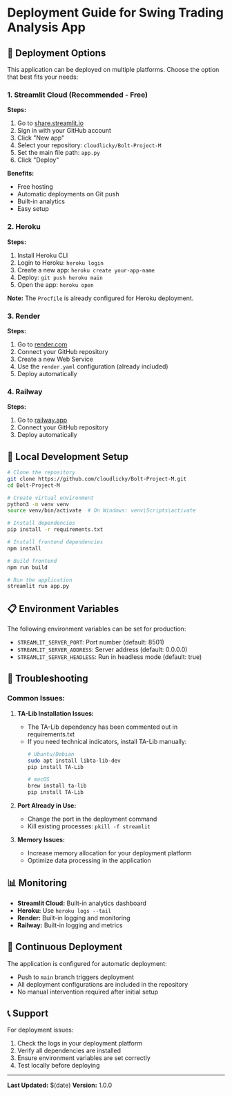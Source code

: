 # Deployment Guide for Swing Trading Analysis App

## 🚀 Deployment Options

This application can be deployed on multiple platforms. Choose the option that best fits your needs:

### 1. Streamlit Cloud (Recommended - Free)

**Steps:**
1. Go to [share.streamlit.io](https://share.streamlit.io)
2. Sign in with your GitHub account
3. Click "New app"
4. Select your repository: `cloudlicky/Bolt-Project-M`
5. Set the main file path: `app.py`
6. Click "Deploy"

**Benefits:**
- Free hosting
- Automatic deployments on Git push
- Built-in analytics
- Easy setup

### 2. Heroku

**Steps:**
1. Install Heroku CLI
2. Login to Heroku: `heroku login`
3. Create a new app: `heroku create your-app-name`
4. Deploy: `git push heroku main`
5. Open the app: `heroku open`

**Note:** The `Procfile` is already configured for Heroku deployment.

### 3. Render

**Steps:**
1. Go to [render.com](https://render.com)
2. Connect your GitHub repository
3. Create a new Web Service
4. Use the `render.yaml` configuration (already included)
5. Deploy automatically

### 4. Railway

**Steps:**
1. Go to [railway.app](https://railway.app)
2. Connect your GitHub repository
3. Deploy automatically

## 🔧 Local Development Setup

```bash
# Clone the repository
git clone https://github.com/cloudlicky/Bolt-Project-M.git
cd Bolt-Project-M

# Create virtual environment
python3 -m venv venv
source venv/bin/activate  # On Windows: venv\Scripts\activate

# Install dependencies
pip install -r requirements.txt

# Install frontend dependencies
npm install

# Build frontend
npm run build

# Run the application
streamlit run app.py
```

## 📋 Environment Variables

The following environment variables can be set for production:

- `STREAMLIT_SERVER_PORT`: Port number (default: 8501)
- `STREAMLIT_SERVER_ADDRESS`: Server address (default: 0.0.0.0)
- `STREAMLIT_SERVER_HEADLESS`: Run in headless mode (default: true)

## 🐛 Troubleshooting

### Common Issues:

1. **TA-Lib Installation Issues:**
   - The TA-Lib dependency has been commented out in requirements.txt
   - If you need technical indicators, install TA-Lib manually:
     ```bash
     # Ubuntu/Debian
     sudo apt install libta-lib-dev
     pip install TA-Lib
     
     # macOS
     brew install ta-lib
     pip install TA-Lib
     ```

2. **Port Already in Use:**
   - Change the port in the deployment command
   - Kill existing processes: `pkill -f streamlit`

3. **Memory Issues:**
   - Increase memory allocation for your deployment platform
   - Optimize data processing in the application

## 📊 Monitoring

- **Streamlit Cloud:** Built-in analytics dashboard
- **Heroku:** Use `heroku logs --tail`
- **Render:** Built-in logging and monitoring
- **Railway:** Built-in logging and metrics

## 🔄 Continuous Deployment

The application is configured for automatic deployment:
- Push to `main` branch triggers deployment
- All deployment configurations are included in the repository
- No manual intervention required after initial setup

## 📞 Support

For deployment issues:
1. Check the logs in your deployment platform
2. Verify all dependencies are installed
3. Ensure environment variables are set correctly
4. Test locally before deploying

---

**Last Updated:** $(date)
**Version:** 1.0.0